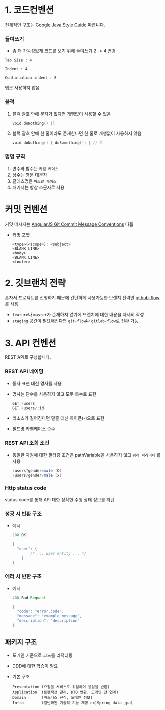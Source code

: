 # 1. 코드컨벤션

전체적인 구조는 [Google Java Style Guide](https://google.github.io/styleguide/javaguide.html) 따릅니다.

### 들여쓰기
* 좀 더 가독성있게 코드를 보기 위해 들여쓰기 2 -> 4 변경

```
Tab Size : 4

Indent : 4

Continuation indent : 8
```

탭은 사용하지 않음

### 블럭

1. 블럭 괄호 안에 문자가 없다면 개행없이 사용할 수 있음

    ```swift
    void doNothing() {}
    ```

2. 블럭 괄호 안에 한 줄이라도 존재한다면 한 줄로 개행없이 사용하지 않음

    ```swift
    void doNothing() { doSomething(); } // X
    ```


### 명명 규칙

1. 변수와 함수는 `카멜 케이스`
2. 상수는 영문 대문자
3. 클래스명은 `파스칼 케이스`
4. 패키지는 항상 소문자로 사용

# 커밋 컨벤션

커밋 메시지는 [AngularJS Git Commit Message Conventions](https://gist.github.com/stephenparish/9941e89d80e2bc58a153) 따름
* 커밋 포맷
  ```
  <type>(<scope>): <subject>
  <BLANK LINE>
  <body>
  <BLANK LINE>
  <footer>
  ```

# 2. 깃브랜치 전략

혼자서 프로젝트를 진행하기 때문에 간단하게 사용가능한 브랜치 전략인 [github-flow](https://subicura.com/git/guide/github-flow.html#github-flow-%E1%84%87%E1%85%A1%E1%86%BC%E1%84%89%E1%85%B5%E1%86%A8) 를 사용

* `feature`나 `master`가 존재하지 않기에 브랜치에 대한 내용을 자세히 작성
* `staging` 공간이 필요해진다면 `git-flow`나 `gitlab-flow`로 전환 가능

# 3. API 컨벤션

REST API로 구성합니다.

### REST API 네이밍

- 동사 표현 대신 명사를 사용
- 명사는 단수를 사용하지 않고 모두 복수로 표현

    ```java
    GET /users
    GET /users/:id
    ```

- 리소스가 길어진다면 밑줄 대신 하이픈(-)으로 표현
- 필드명 카멜케이스 준수

### REST API 조회 조건

- 동일한 자원에 대한 필터링 조건은 pathVariable을 사용하지 않고 `쿼리 파라미터` 를 사용

    ```java
    /users?gender=male (O)
    /users/gender/male (x)
    ```


### Http status code

status code를 통해 API 대한 정확한 수행 상태 정보를 리턴

### 성공 시 반환 구조
* 예시

  ```java
  200 OK

  {
    "user": { 
          /* ... user entity ... */ 
      }
  }
  ```

### 에러 시 반환 구조
* 예시

  ```java
  400 Bad Request

  {
    "code": "error.code",
    "message": "example message",
    "description": "description"
  }
  ```

## 패키지 구조

- 도메인 기준으로 코드를 리팩터링
- DDD에 대한 학습이 필요

- 기본 구조
  ```
  Presentation (요청을 서비스로 위임하며 응답을 반환) 
  Application  (트랜잭션 관리, DTO 변환, 도메인 간 연계)
  Domain       (비즈니스 규칙, 도메인 정보)
  Infra        (일반화된 기술적 기능 제공 ex)Spring data jpa)
  ```
